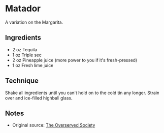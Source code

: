 Matador
===========

A variation on the Margarita.


Ingredients
-----------

* 2 oz Tequila
* 1 oz Triple sec
* 2 oz Pineapple juice (more power to you if it's fresh-pressed)
* 1 oz Fresh lime juice


Technique
-----------

Shake all ingredients until you can't hold on to the cold tin any longer. Strain over and ice-filled highball glass.


Notes
-----------

* Original source: [The Overserved Society](http://www.birchbox.com/men/guide/post/the-overserved-society-presents-the-matador)

